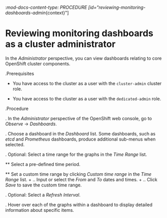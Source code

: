 :_mod-docs-content-type: PROCEDURE
[id="reviewing-monitoring-dashboards-admin_{context}"]
# Reviewing monitoring dashboards as a cluster administrator

In the *Administrator* perspective, you can view dashboards relating to core OpenShift cluster components.

.Prerequisites


* You have access to the cluster as a user with the `cluster-admin` cluster role.


* You have access to the cluster as a user with the `dedicated-admin` role.


.Procedure

. In the *Administrator* perspective of the OpenShift web console, go to *Observe* -> *Dashboards*.

. Choose a dashboard in the *Dashboard* list. Some dashboards, such as *etcd* and *Prometheus* dashboards, produce additional sub-menus when selected.

. Optional: Select a time range for the graphs in the *Time Range* list.

** Select a pre-defined time period.

** Set a custom time range by clicking *Custom time range* in the *Time Range* list.
+
.. Input or select the *From* and *To* dates and times.
+
.. Click *Save* to save the custom time range.

. Optional: Select a *Refresh Interval*.

. Hover over each of the graphs within a dashboard to display detailed information about specific items.